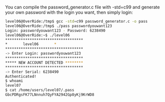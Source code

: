 You can compile the password_generator.c file with -std=c99 and generate your own password with the login you want, then simply login:

```sh
level06@OverRide:/tmp$ gcc -std=c99 password_generator.c -o pass
level06@OverRide:/tmp$ ./pass passwordyouwant123
Login: passwordyouwant123 - Password: 6238490
level06@OverRide:~$ ./level06 
***********************************
*		level06		  *
***********************************
-> Enter Login: passwordyouwant123
***********************************
***** NEW ACCOUNT DETECTED ********
***********************************
-> Enter Serial: 6238490
Authenticated!
$ whoami
level07
$ cat /home/users/level07/.pass
GbcPDRgsFK77LNnnuh7QyFYA2942Gp8yKj9KrWD8
```
